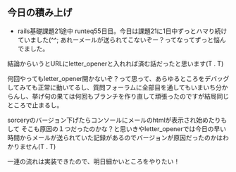 ## 今日の積み上げ
- rails基礎課題21途中
runteq55日目。今日は課題21に1日中ずっとハマり続けていました(^^;
あれーメールが送られてこないぞー？ってなってずっと悩んでました。

結論からいうとURLにletter_openerと入れれば済む話だったと思います(T . T)

何回やってもletter_opener開かないぞ？って思って、あらゆるところをデバッグしてみても正常に動いてるし、質問フォーラムに全部目を通してもいまいち分からんし、挙げ句の果ては何回もブランチを作り直して頑張ったのですが結局同じところで止まるし。

sorceryのバージョン下げたらコンソールにメールのhtmlが表示され始めたりもして
そこも原因の１つだったのかな？と思いきやletter_openerでは今日の早い時間からメールが送られていた記録があるのでバージョンが原因だったのかはわかりません(T . T)

一連の流れは実装できたので、明日細かいところをやりたい！